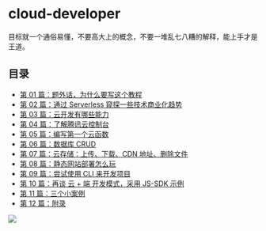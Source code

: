 # cloud-developer
目标就一个通俗易懂，不要高大上的概念，不要一堆乱七八糟的解释，能上手才是王道。     

## 目录        

- [第 01 篇：题外话，为什么要写这个教程](https://yun.serverless80.com/posts/01.html)     
- [第 02 篇：通过 Serverless 窥探一些技术商业化趋势](https://yun.serverless80.com/posts/02.html)     
- [第 03 篇：云开发有哪些能力](https://yun.serverless80.com/posts/03.html)      
- [第 04 篇：了解腾讯云控制台](https://yun.serverless80.com/posts/04.html)      
- [第 05 篇：编写第一个云函数](https://yun.serverless80.com/posts/05.html)      
- [第 06 篇：数据库 CRUD](https://yun.serverless80.com/posts/06.html)      
- [第 07 篇：云存储：上传、下载、CDN 地址、删除文件](https://yun.serverless80.com/posts/07.html)      
- [第 08 篇：静态网站部署怎么玩](https://yun.serverless80.com/posts/08.html)     
- [第 09 篇：尝试使用 CLI 来开发项目](https://yun.serverless80.com/posts/09.html)     
- [第 10 篇：再谈 云 + 端 开发模式，采用 JS-SDK 示例](https://yun.serverless80.com/posts/10.html)     
- [第 11 篇：三个小案例](https://yun.serverless80.com/posts/11.html)      
- [第 12 篇：附录](https://yun.serverless80.com/posts/12.html)             



![](https://6f70-open-cloud-5d89b0-1300954686.tcb.qcloud.la/serverless-reading/srmsc.png)      
